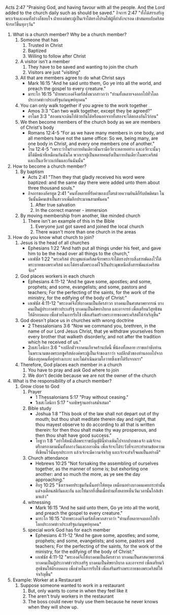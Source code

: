 Acts 2:47 "Praising God, and having favour with all the people. And the Lord added to the church daily such as should be saved."
กิจการ 2:47 "ทั้งได้สรรเสริญพระเจ้าและคนทั้งปวงก็ชอบใจ ฝ่ายองค์พระผู้เป็นเจ้าได้ทรงโปรดให้ผู้ที่กำลังจะรอด เข้าสมทบกับคริสตจักรทวีขึ้นทุกๆวัน"

1. What is a church member? Why be a church member?
    1. Someone that has 
        1. Trusted in Christ
        2. Baptized
        3. Willing to follow after Christ
    2. A visitor isn't a member
        1. They have to be saved and wanting to join the churh
        2. Visitors are just "visiting"
    3. All that are members agree to do what Christ says
        - Mark 16:15 "And he said unto them, Go ye into all the world, and preach the gospel to every creature."
        - มาระโก 16:15 "ฝ่ายพระองค์จึงตรัสสั่งพวกสาวกว่า "ท่านทั้งหลายจงออกไปทั่วโลกประกาศข่าวประเสริฐแก่มนุษย์ทุกคน"
    4. You can only walk together if you agree to the work together
        - Amos 3:3 "Can two walk together, except they be agreed?"
        - อาโมส 3:3 "สองคนจะเดินไปด้วยกันได้หรือนอกจากทั้งสองจะได้ตกลงกันไว้ก่อน"
    5. We then become members of the church body as we are members of Christ's body
        - Romans 12:4-5 "For as we have many members in one body, and all members have not the same office: So we, being many, are one body in Christ, and every one members one of another."
        - โรม 12:4-5 "เพราะว่าในร่างกายอันเดียวนั้นเรามีอวัยวะหลายอย่าง และอวัยวะนั้นๆมิได้มีหน้าที่เหมือนกันฉันใด พวกเราผู้เป็นหลายคนยังเป็นกายอันเดียวในพระคริสต์ และเป็นอวัยวะแก่กันและกันฉันนั้น"
2. How to become a church member?
    1. By baptism
        - Acts 2:41 "Then they that gladly received his word were baptized: and the same day there were added unto them about three thousand souls."
        - กิจการของอัครทูต 2:41 "คนทั้งหลายที่รับคำของเปโตรด้วยความยินดีก็รับบัพติศมา ในวันนั้นมีคนเข้าเป็นสาวกเพิ่มอีกประมาณสามพันคน"
            1. After true salvation
            2. In the correct manner - immersion
    2. By moving membership from another, like minded church
        1. There isn't an example of this in the Bible
            1. Everyone just got saved and joined the local church
            2. There wasn't more than one church in the areas
3. How do you know what church to join?
    1. Jesus is the head of all churches
        - Ephesians 1:22 "And hath put all things under his feet, and gave him to be the head over all things to the church,"
        - เอเฟซัส 1:22 "พระคริสต์ ประมุขแห่งคริสตจักรพระเจ้าได้ทรงปราบสิ่งสารพัดลงไว้ใต้พระบาทของพระคริสต์ และได้ทรงตั้งพระองค์ไว้เป็นประมุขเหนือสิ่งสารพัดแห่งคริสตจักร"
    2. God places workers in each church
        - Ephesians 4:11-12 "And he gave some, apostles; and some, prophets; and some, evangelists; and some, pastors and teachers; For the perfecting of the saints, for the work of the ministry, for the edifying of the body of Christ:"
        - เอเฟซัส 4:11-12 "พระองค์จึงให้บางคนเป็นอัครสาวก บางคนเป็นศาสดาพยากรณ์ บางคนเป็นผู้ประกาศข่าวประเสริฐ บางคนเป็นศิษยาภิบาล และอาจารย์ เพื่อเตรียมวิสุทธิชนให้ดีรอบคอบ เพื่อช่วยในการรับใช้ เพื่อเสริมสร้างพระกายของพระคริสต์ให้จำเริญขึ้น"
    3. God doesn't place us in churches with wrong doctrine
        - 2 Thessalonians 3:6 "Now we command you, brethren, in the name of our Lord Jesus Christ, that ye withdraw yourselves from every brother that walketh disorderly, and not after the tradition which he received of us."
        - 2เธสะโลนิกา 3:6 "จงปลีกตัวจากคนเกียจคร้านบัดนี้ พี่น้องทั้งหลาย เราขอกำชับท่านในพระนามของพระเยซูคริสต์องค์พระผู้เป็นเจ้าของเราว่า จงปลีกตัวของท่านออกไปจากพี่น้องทุกคนที่อยู่อย่างเกะกะ และไม่ดำเนินตามโอวาทซึ่งเขาได้รับจากเรา"
    4. Therefore, God places each member in a church
        1. You have to pray and ask God where to join
        2. We don't decide because we are not the owner of the church
4. What is the responsibility of a church member?
    1. Grow close to God
        1. Prayer
            - 1 Thessalonians 5:17 "Pray without ceasing."
            - 1เธสะโลนิกา 5:17 "จงอธิษฐานอย่างสม่ำเสมอ"
        2. Bible study
            - Joshua 1:8 "This book of the law shall not depart out of thy mouth; but thou shalt meditate therein day and night, that thou mayest observe to do according to all that is written therein: for then thou shalt make thy way prosperous, and then thou shalt have good success."
            - โยชูวา 1:8 "อย่าให้หนังสือพระราชบัญญัตินี้ห่างเหินไปจากปากของเจ้า แต่เจ้าจงตรึกตรองตามนั้นทั้งกลางวันและกลางคืน เพื่อเจ้าจะได้ระวังที่จะกระทำตามข้อความที่เขียนไว้นั้นทุกประการ แล้วเจ้าจะมีความจำเริญ และเจ้าจะสำเร็จผลเป็นอย่างดี"
        3. Church attendance
            - Hebrews 10:25 "Not forsaking the assembling of ourselves together, as the manner of some is; but exhorting one another: and so much the more, as ye see the day approaching."
            - ฮีบรู 10:25 "ซึ่งเราเคยประชุมกันนั้นอย่าให้หยุด เหมือนอย่างบางคนเคยกระทำนั้น แต่จงเตือนสติกันและกัน และให้มากยิ่งขึ้นเมื่อท่านทั้งหลายเห็นวันเวลานั้นใกล้เข้ามาแล้ว"
        4. witnessing
            - Mark 16:15 "And he said unto them, Go ye into all the world, and preach the gospel to every creature."
            - มาระโก 16:15 "ฝ่ายพระองค์จึงตรัสสั่งพวกสาวกว่า "ท่านทั้งหลายจงออกไปทั่วโลกประกาศข่าวประเสริฐแก่มนุษย์ทุกคน"
        5. special work God has for each member
            - Ephesians 4:11-12 "And he gave some, apostles; and some, prophets; and some, evangelists; and some, pastors and teachers; For the perfecting of the saints, for the work of the ministry, for the edifying of the body of Christ:"
            - เอเฟซัส 4:11-12 "พระองค์จึงให้บางคนเป็นอัครสาวก บางคนเป็นศาสดาพยากรณ์ บางคนเป็นผู้ประกาศข่าวประเสริฐ บางคนเป็นศิษยาภิบาล และอาจารย์ เพื่อเตรียมวิสุทธิชนให้ดีรอบคอบ เพื่อช่วยในการรับใช้ เพื่อเสริมสร้างพระกายของพระคริสต์ให้จำเริญขึ้น"
5. Example: Worker at a Restaurant
    1. Suppose someone wanted to work in a restaurant
        1. But, only wants to come in when they feel like it
        2. The aren't truly workers in the restaurant
        3. The boss could never truly use them because he never knows when they will show up.